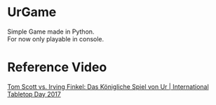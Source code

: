 # UrGame
Simple Game made in Python. <br>
For now only playable in console.

# Reference Video
<a href="https://youtu.be/WZskjLq040I">Tom Scott vs. Irving Finkel: Das Königliche Spiel von Ur | International Tabletop Day 2017</a>

